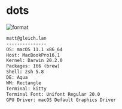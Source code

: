 
# dots

![format](https://github.com/Matt-Gleich/dots/workflows/format/badge.svg)

```txt
matt@gleich.lan 
--------------- 
OS: macOS 11.1 x86_64 
Host: MacBookPro16,1 
Kernel: Darwin 20.2.0 
Packages: 166 (brew) 
Shell: zsh 5.8 
DE: Aqua 
WM: Rectangle 
Terminal: kitty 
Terminal Font: Unifont Regular 20.0 
GPU Driver: macOS Default Graphics Driver 

```
